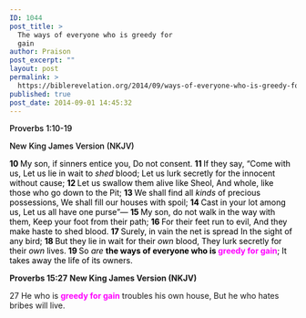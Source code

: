 ```yaml
---
ID: 1044
post_title: >
  The ways of everyone who is greedy for
  gain
author: Praison
post_excerpt: ""
layout: post
permalink: >
  https://biblerevelation.org/2014/09/ways-of-everyone-who-is-greedy-for-gain/
published: true
post_date: 2014-09-01 14:45:32
---
```

<p class="passage-display" style="font-weight: 500; color: #000000;"><span class="passage-display-bcv">Proverbs 1:10-19</span></p>
<p class="passage-display" style="font-weight: 500; color: #000000;"><span class="passage-display-version">New King James Version (NKJV)</span></p>

<div class="poetry top-1" style="color: #000000;">
<p class="line"><span id="en-NKJV-16411" class="text Prov-1-10"><span class="versenum" style="font-weight: bold;">10 </span>My son, if sinners entice you,</span>
<span class="text Prov-1-10">Do not consent.</span>
<span id="en-NKJV-16412" class="text Prov-1-11"><span class="versenum" style="font-weight: bold;">11 </span>If they say, “Come with us,</span>
<span class="text Prov-1-11">Let us lie in wait to <i>shed</i> blood;</span>
<span class="text Prov-1-11">Let us lurk secretly for the innocent without cause;</span>
<span id="en-NKJV-16413" class="text Prov-1-12"><span class="versenum" style="font-weight: bold;">12 </span>Let us swallow them alive like Sheol,</span>
<span class="text Prov-1-12">And whole, like those who go down to the Pit;</span>
<span id="en-NKJV-16414" class="text Prov-1-13"><span class="versenum" style="font-weight: bold;">13 </span>We shall find all <i>kinds</i> of precious possessions,</span>
<span class="text Prov-1-13">We shall fill our houses with spoil;</span>
<span id="en-NKJV-16415" class="text Prov-1-14"><span class="versenum" style="font-weight: bold;">14 </span>Cast in your lot among us,</span>
<span class="text Prov-1-14">Let us all have one purse”—</span>
<span id="en-NKJV-16416" class="text Prov-1-15"><span class="versenum" style="font-weight: bold;">15 </span>My son, do not walk in the way with them,</span>
<span class="text Prov-1-15">Keep your foot from their path;</span>
<span id="en-NKJV-16417" class="text Prov-1-16"><span class="versenum" style="font-weight: bold;">16 </span>For their feet run to evil,</span>
<span class="text Prov-1-16">And they make haste to shed blood.</span>
<span id="en-NKJV-16418" class="text Prov-1-17"><span class="versenum" style="font-weight: bold;">17 </span>Surely, in vain the net is spread</span>
<span class="text Prov-1-17">In the sight of any bird;</span>
<span id="en-NKJV-16419" class="text Prov-1-18"><span class="versenum" style="font-weight: bold;">18 </span>But they lie in wait for their <i>own</i> blood,</span>
<span class="text Prov-1-18">They lurk secretly for their <i>own</i> lives.</span>
<span id="en-NKJV-16420" class="text Prov-1-19"><span class="versenum" style="font-weight: bold;">19 </span>So <i>are</i> <strong>the ways of everyone who is <span style="color: #ff00ff;">greedy for gain</span></strong>;</span>
<span class="text Prov-1-19">It takes away the life of its owners.</span></p>

</div>
<strong>Proverbs 15:27</strong>
<strong> New King James Version (NKJV)</strong>

27 He who is <span style="color: #ff00ff;"><strong>greedy for gain</strong></span> troubles his own house,
But he who hates bribes will live.